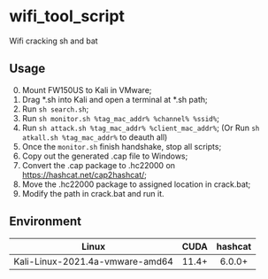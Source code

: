 # wifi_tool_script
Wifi cracking sh and bat

## Usage

0. Mount FW150US to Kali in VMware;
1. Drag *.sh into Kali and open a terminal at *.sh path;
2. Run `sh search.sh`;
3. Run `sh monitor.sh %tag_mac_addr% %channel% %ssid%`;
4. Run `sh attack.sh %tag_mac_addr% %client_mac_addr%`; (Or Run `sh atkall.sh %tag_mac_addr%` to deauth all)
5. Once the `monitor.sh` finish handshake, stop all scripts;
6. Copy out the generated .cap file to Windows;
7. Convert the .cap package to .hc22000 on <https://hashcat.net/cap2hashcat/>;
8. Move the .hc22000 package to assigned location in crack.bat;
9. Modify the path in crack.bat and run it.

## Environment

|              Linux              | CUDA  | hashcat |
| :-----------------------------: | :---: | :-----: |
| Kali-Linux-2021.4a-vmware-amd64 | 11.4+ | 6.0.0+  |